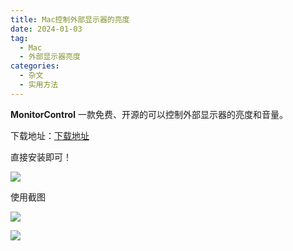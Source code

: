 ```yaml
---
title: Mac控制外部显示器的亮度
date: 2024-01-03
tag: 
  - Mac
  - 外部显示器亮度
categories:
  - 杂文
  - 实用方法
---
```


**MonitorControl** 一款免费、开源的可以控制外部显示器的亮度和音量。

下载地址：[下载地址](https://github.com/MonitorControl/MonitorControl)

直接安装即可！

![](https://jsd.cdn.zzko.cn/gh/hfshaobing/picx-images-hosting@master/20240103/截屏2024-01-03-下午5.09.47.5ruoune3osg0.webp)

使用截图

![](https://jsd.cdn.zzko.cn/gh/hfshaobing/picx-images-hosting@master/20240103/截屏2024-01-03-下午5.33.32.6516s3rqrd40.webp)

![](https://jsd.cdn.zzko.cn/gh/hfshaobing/picx-images-hosting@master/20240103/截屏2024-01-03-下午5.36.54.4y8ism3qjp80.webp)

